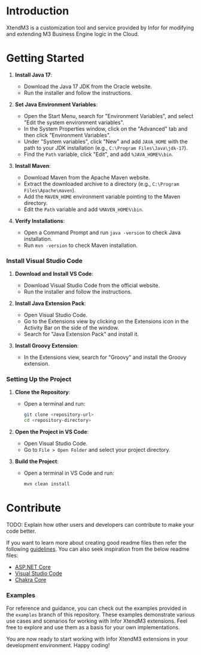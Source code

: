 # Introduction 
XtendM3 is a customization tool and service provided by Infor for modifying and extending M3 Business Engine logic in the Cloud.

# Getting Started
1. **Install Java 17**:
   - Download the Java 17 JDK from the Oracle website.
   - Run the installer and follow the instructions.

2. **Set Java Environment Variables**:
   - Open the Start Menu, search for "Environment Variables", and select "Edit the system environment variables".
   - In the System Properties window, click on the "Advanced" tab and then click "Environment Variables".
   - Under "System variables", click "New" and add `JAVA_HOME` with the path to your JDK installation (e.g., `C:\Program Files\Java\jdk-17`).
   - Find the `Path` variable, click "Edit", and add `%JAVA_HOME%\bin`.

3. **Install Maven**:
   - Download Maven from the Apache Maven website.
   - Extract the downloaded archive to a directory (e.g., `C:\Program Files\Apache\maven`).
   - Add the `MAVEN_HOME` environment variable pointing to the Maven directory.
   - Edit the `Path` variable and add `%MAVEN_HOME%\bin`.

4. **Verify Installations**:
   - Open a Command Prompt and run `java -version` to check Java installation.
   - Run `mvn -version` to check Maven installation.

### Install Visual Studio Code

1. **Download and Install VS Code**:
   - Download Visual Studio Code from the official website.
   - Run the installer and follow the instructions.

2. **Install Java Extension Pack**:
   - Open Visual Studio Code.
   - Go to the Extensions view by clicking on the Extensions icon in the Activity Bar on the side of the window.
   - Search for "Java Extension Pack" and install it.

3. **Install Groovy Extension**:
   - In the Extensions view, search for "Groovy" and install the Groovy extension.

### Setting Up the Project

1. **Clone the Repository**:
   - Open a terminal and run:
     ```sh
     git clone <repository-url>
     cd <repository-directory>
     ```

2. **Open the Project in VS Code**:
   - Open Visual Studio Code.
   - Go to `File > Open Folder` and select your project directory.

3. **Build the Project**:
   - Open a terminal in VS Code and run:
     ```sh
     mvn clean install
     ```

# Contribute
TODO: Explain how other users and developers can contribute to make your code better. 

If you want to learn more about creating good readme files then refer the following [guidelines](https://docs.microsoft.com/en-us/azure/devops/repos/git/create-a-readme?view=azure-devops). You can also seek inspiration from the below readme files:
- [ASP.NET Core](https://github.com/aspnet/Home)
- [Visual Studio Code](https://github.com/Microsoft/vscode)
- [Chakra Core](https://github.com/Microsoft/ChakraCore)

### Examples

For reference and guidance, you can check out the examples provided in the `examples` branch of this repository. These examples demonstrate various use cases and scenarios for working with Infor XtendM3 extensions. Feel free to explore and use them as a basis for your own implementations.

You are now ready to start working with Infor XtendM3 extensions in your development environment. Happy coding!
